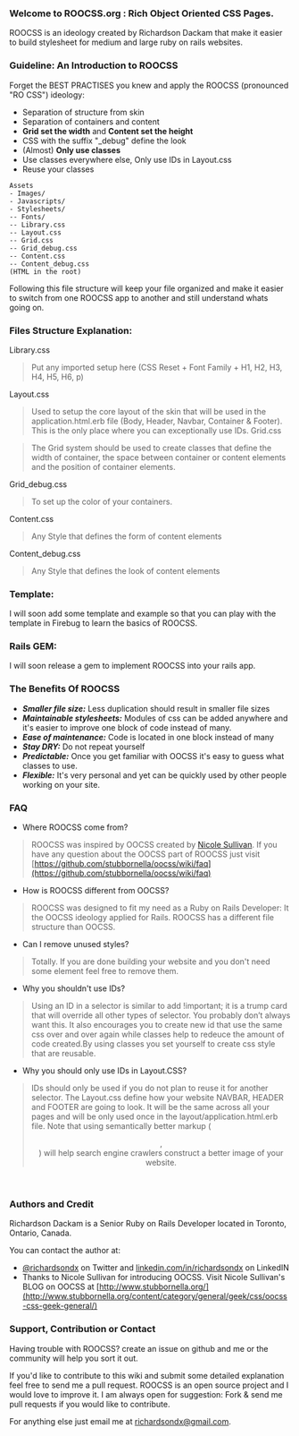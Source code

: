 ### Welcome to ROOCSS.org : Rich Object Oriented CSS Pages.

ROOCSS is an ideology created by Richardson Dackam that make it easier to build stylesheet for medium and large ruby on rails websites.

### Guideline: An Introduction to ROOCSS

Forget the BEST PRACTISES you knew and apply the ROOCSS (pronounced "RO CSS") ideology:
* Separation of structure from skin
* Separation of containers and content
* **Grid set the width** and **Content set the height**
* CSS with the suffix "_debug" define the look
* (Almost) **Only use classes**
* Use classes everywhere else, Only use IDs in Layout.css
* Reuse your classes

```
Assets
- Images/
- Javascripts/
- Stylesheets/
-- Fonts/
-- Library.css
-- Layout.css
-- Grid.css
-- Grid_debug.css
-- Content.css
-- Content_debug.css
(HTML in the root)
```

Following this file structure will keep your file organized and make it easier to switch from one ROOCSS app to another and still understand whats going on. 

### Files Structure Explanation:

Library.css

 > Put any imported setup here (CSS Reset + Font Family + H1, H2, H3, H4, H5, H6, p)

Layout.css

 > Used to setup the core layout of the skin that will be used in the application.html.erb file (Body, Header, Navbar, Container & Footer). This is the only place where you can exceptionally use IDs.
Grid.css

 > The Grid system should be used to create classes that define the width of container, the space between container or content elements  and the position of container elements.

Grid_debug.css

> To set up the color of your containers.

Content.css

> Any Style that defines the form of content elements

Content_debug.css

> Any Style that defines the look of content elements

### Template:

I will soon add some template and example so that you can play with the template in Firebug to learn the basics of ROOCSS.

### Rails GEM:

I will soon release a gem to implement ROOCSS into your rails app.

### The Benefits Of ROOCSS

- ***Smaller file size:*** Less duplication should result in smaller file sizes
- ***Maintainable stylesheets:*** Modules of css can be added anywhere and it's easier to improve one block of code instead of many.
- ***Ease of maintenance:*** Code is located in one block instead of many
- ***Stay DRY:*** Do not repeat yourself
- ***Predictable:*** Once you get familiar with OOCSS it's easy to guess what classes to use.
- ***Flexible:*** It's very personal and yet can be quickly used by other people working on your site.
 

### FAQ

- Where ROOCSS come from?

> ROOCSS was inspired by OOCSS created by [Nicole Sullivan](https://github.com/stubbornella/).
  If you have any question about the OOCSS part of ROOCSS just visit   [https://github.com/stubbornella/oocss/wiki/faq](https://github.com/stubbornella/oocss/wiki/faq)



- How is ROOCSS different from OOCSS?

> ROOCSS was designed to fit my need as a Ruby on Rails Developer: It the OOCSS ideology applied for Rails. ROOCSS has a different file structure than OOCSS.


- Can I remove unused styles?

> Totally. If you are done building your website and you don't need some element feel free to remove them.

- Why you shouldn't use IDs?

> Using an ID in a selector is similar to add !important; it is a trump card that will override all other types of selector. You probably don’t always want this. It also encourages you to create new id that use the same css over and over again while classes help to redeuce the amount of code created.By using classes you set yourself to create css style that are reusable. 

- Why you should only use IDs in Layout.CSS?

> IDs should only be used if you do not plan to reuse it for another selector. The Layout.css define how your website NAVBAR, HEADER and FOOTER are going to look. It will be the same across all your pages and  will be only used once in the layout/application.html.erb file. Note that using semantically better markup ( <header>, <footer>)  will help search engine crawlers construct a better image of your website.

### Authors and Credit

Richardson Dackam is a Senior Ruby on Rails Developer located in Toronto, Ontario, Canada.

You can contact the author at:
- [@richardsondx](http://www.twitter.com/richardsondx) on Twitter and [linkedin.com/in/richardsondx](http://linkedin.com/in/richardsondx) on LinkedIN
- Thanks to Nicole Sullivan for introducing OOCSS. Visit Nicole Sullivan's BLOG on OOCSS at [http://www.stubbornella.org/](http://www.stubbornella.org/content/category/general/geek/css/oocss-css-geek-general/)

### Support, Contribution or Contact

Having trouble with ROOCSS? create an issue on github and me or the community will help you sort it out.

If you'd like to contribute to this wiki and submit some detailed explanation feel free to send me a pull request. ROOCSS is an open source project and I would love to improve it. I am always open for suggestion: Fork & send me pull requests if you would like to contribute.

For anything else just email me at richardsondx@gmail.com.
